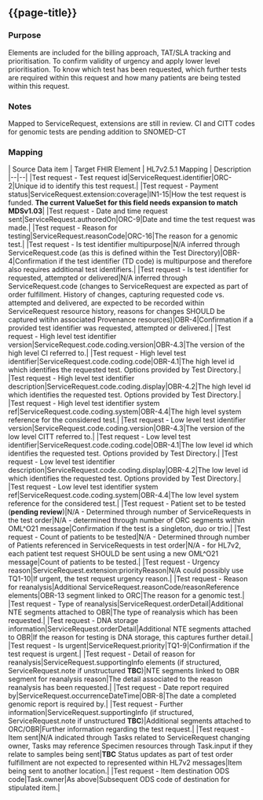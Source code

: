 ## {{page-title}}

### Purpose
Elements are included for the billing approach, TAT/SLA tracking and prioritisation.
To confirm validity of urgency and apply lower level prioritisation. To know which test has been requested, which further tests are required within this request and how many patients are being tested within this request.

### Notes
Mapped to ServiceRequest, extensions are still in review. CI and CITT codes for genomic tests are pending addition to SNOMED-CT

### Mapping
| Source Data item | Target FHIR Element | HL7v2.5.1 Mapping | Description 
|--|--|
|Test request - Test request id|ServiceRequest.identifier|ORC-2|Unique id to identify this test request.|
|Test request - Payment status|ServiceRequest.extension:coverage|IN1-15|How the test request is funded. **The current ValueSet for this field needs expansion to match MDSv1.03**|
|Test request - Date and time request sent|ServiceRequest.authoredOn|ORC-9|Date and time the test request was made.|
|Test request - Reason for testing|ServiceRequest.reasonCode|ORC-16|The reason for a genomic test.|
|Test request - Is test identifier multipurpose|N/A inferred through ServiceRequest.code (as this is defined within the Test Directory)|OBR-4|Confirmation if the test identifier (TD code) is multipurpose and therefore also requires additional test identifiers.|
|Test request - Is test identifier for requested, attempted or delivered|N/A inferred through ServiceRequest.code (changes to ServiceRequest are expected as part of order fulfillment. History of changes, capturing requested code vs. attempted and delivered, are expected to be recorded within ServiceRequest resource history, reasons for changes SHOULD be captured witihn associated Provenance resources)|OBR-4|Confirmation if a provided test identifier was requested, attempted or delivered.|
|Test request - High level test identifier version|ServiceRequest.code.coding.version|OBR-4.3|The version of the high level CI referred to.|
|Test request - High level test identifier|ServiceRequest.code.coding.code|OBR-4.1|The high level id which identifies the requested test. Options provided by Test Directory.|
|Test request - High level test identifier description|ServiceRequest.code.coding.display|OBR-4.2|The high level id which identifies the requested test. Options provided by Test Directory.|
|Test request - High level test identifier system ref|ServiceRequest.code.coding.system|OBR-4.4|The high level system reference for the considered test.|
|Test request - Low level test identifier version|ServiceRequest.code.coding.version|OBR-4.3|The version of the low level CITT referred to.|
|Test request - Low level test identifier|ServiceRequest.code.coding.code|OBR-4.1|The low level id which identifies the requested test. Options provided by Test Directory.|
|Test request - Low level test identifier description|ServiceRequest.code.coding.display|OBR-4.2|The low level id which identifies the requested test. Options provided by Test Directory.|
|Test request - Low level test identifier system ref|ServiceRequest.code.coding.system|OBR-4.4|The low level system reference for the considered test.|
|Test request - Patient set to be tested (**pending review**)|N/A - Determined through number of ServiceRequests in the test order|N/A - determined through number of ORC segments within OML^O21 message|Confirmation if the test is a singleton, duo or trio.|
|Test request - Count of patients to be tested|N/A - Determined through number of Patients referenced in ServiceRequests in test order|N/A - for HL7v2, each patient test request SHOULD be sent using a new OML^O21 message|Count of patients to be tested.|
|Test request - Urgency reason|ServiceRequest.extension:priorityReason|N/A could possibly use TQ1-10|If urgent, the test request urgency reason.|
|Test request - Reason for reanalysis|Additional ServiceRequest.reasonCode/reasonReference elements|OBR-13 segment linked to ORC|The reason for a genomic test.|
|Test request - Type of reanalysis|ServiceRequest.orderDetail|Additional NTE segments attached to OBR|The type of reanalysis which has been requested.|
|Test request - DNA storage information|ServiceRequest.orderDetail|Additional NTE segments attached to OBR|If the reason for testing is DNA storage, this captures further detail.|
|Test request - Is urgent|ServiceRequest.priority|TQ1-9|Confirmation if the test request is urgent.|
|Test request - Detail of reason for reanalysis|ServiceRequest.supportingInfo elements (if structured, ServiceRequest.note if unstructured **TBC**)|NTE segments linked to OBR segment for reanalysis reason|The detail associated to the reason reanalysis has been requested.|
|Test request - Date report required by|ServiceRequest.occurrenceDateTime|OBR-8|The date a completed genomic report is required by.|
|Test request - Further information|ServiceRequest.supportingInfo (if structured, ServiceRequest.note if unstructured **TBC**)|Additional segments attached to ORC/OBR|Further information regarding the test request.|
|Test request - Item sent|N/A indicated through Tasks related to ServiceRequest changing owner, Tasks may reference Specimen resources through Task.input if they relate to samples being sent|**TBC** Status updates as part of test order fulfillment are not expected to represented within HL7v2 messages|Item being sent to another location.|
|Test request - Item destination ODS code|Task.owner|As above|Subsequent ODS code of destination for stipulated item.|

<!--
|Test request - CI code|ServiceRequest.code|OBR-4|The code which identifies the requested test. Provided by Test Directory.|
|Test request - CITT code|ServiceRequest.code|OBR-4|The code (including decimal) which identifies the requested test. Provided by Test Directory.|
|Test request - CI code for multipurpose CITT|ServiceRequest.orderDetail|NTE segment attached to OBR|The code which identifies the test to be actioned when the CITT code is multipurpose.|
-->
<!--
| Source Data item | Non WGS Rare Disease | Non WGS Cancer | WGS Rare Disease | WGS Cancer | Target FHIR Element | HL7v2.5.1 Mapping | Description 
|--|--|
|Test request - Funding|Mandatory|Mandatory|Mandatory|Mandatory|ServiceRequest.extension:coverage|IN1-15|How the test request is funded, NHS or privately.|
|Test request - Date and time|Mandatory|Mandatory|Mandatory|Mandatory|ServiceRequest.authoredOn|ORC-9|Date and time the test request was made.|
|Test request - Is urgent|Mandatory IF|Mandatory IF|Mandatory IF|Mandatory IF|ServiceRequest.priority|TQ1-9|Confirmation if the test request is urgent.|
|Test request - Urgency reason|Mandatory IF|Mandatory IF|Mandatory IF|Mandatory IF|ServiceRequest.extension:priorityReason|N/A could possibly use TQ1-10|If urgent, the test request urgency reason.|
|Test request - CI code|Mandatory|Mandatory|Mandatory|Mandatory|ServiceRequest.code|OBR-4|The code which identifies the requested test. Provided by Test Directory.|
|Test request - CITT code|Optional|Optional|Optional|Optional|ServiceRequest.code|OBR-4|The code (including decimal) which identifies the requested test. Provided by Test Directory.|
|Test request - Additional CITT codes to be tested|Optional|Optional|Mandatory IF|N/A|ServiceRequest.orderDetail|Additional OBR segments (OBR-4)|Further test codes applied to this request.|
|Test request - Singleton/Duo/Trio|Mandatory|N/A|Mandatory|N/A|N/A - Determined through number of ServiceRequests in the test order|N/A - determined through number of ORC segments within OML^O21 message|Confirmation if the test is a singleton, duo or trio.|
-->
